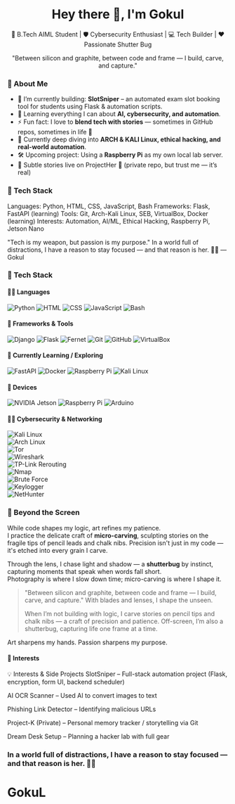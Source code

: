 
<h1 align="center">Hey there 👋, I'm Gokul</h1>

<p align="center">
  🚀 B.Tech AIML Student | 🛡️ Cybersecurity Enthusiast | 💻 Tech Builder | ❤️ Passionate Shutter Bug
</p>

<p align="center">
  "Between silicon and graphite, between code and frame — I build, carve, and capture."
</p>

### 🧠 About Me

- 🔭 I’m currently building: **SlotSniper** – an automated exam slot booking tool for students using Flask & automation scripts.
- 🌱 Learning everything I can about **AI, cybersecurity, and automation**.
- ⚡ Fun fact: I love to **blend tech with stories** — sometimes in GitHub repos, sometimes in life 💙
- 📖 Currently deep diving into **ARCH & KALI Linux, ethical hacking, and real-world automation**.
- 🛠️ Upcoming project: Using a **Raspberry Pi** as my own local lab server.
- 📸 Subtle stories live on ProjectHer 💙 (private repo, but trust me — it’s real)


### 🧰 Tech Stack

Languages: Python, HTML, CSS, JavaScript, Bash
Frameworks: Flask, FastAPI (learning)
Tools: Git, Arch-Kali Linux, SEB, VirtualBox, Docker (learning)
Interests: Automation, AI/ML, Ethical Hacking, Raspberry Pi, Jetson Nano

"Tech is my weapon, but passion is my purpose."
In a world full of distractions, I have a reason to stay focused — and that reason is her. 🤍✨
— Gokul

### 🧰 Tech Stack

#### 👨‍💻 Languages  
![Python](https://img.shields.io/badge/Python-3776AB?style=flat&logo=python&logoColor=white)
![HTML](https://img.shields.io/badge/HTML5-E34F26?style=flat&logo=html5&logoColor=white)
![CSS](https://img.shields.io/badge/CSS3-1572B6?style=flat&logo=css3&logoColor=white)
![JavaScript](https://img.shields.io/badge/JavaScript-F7DF1E?style=flat&logo=javascript&logoColor=black)
![Bash](https://img.shields.io/badge/Bash-4EAA25?style=flat&logo=gnubash&logoColor=white)

#### 🔧 Frameworks & Tools  
![Django](https://img.shields.io/badge/Django-092E20?style=flat&logo=django&logoColor=white)
![Flask](https://img.shields.io/badge/Flask-000000?style=flat&logo=flask&logoColor=white)
![Fernet](https://img.shields.io/badge/Fernet-007ACC?style=flat&logo=python&logoColor=white)
![Git](https://img.shields.io/badge/Git-F05032?style=flat&logo=git&logoColor=white)
![GitHub](https://img.shields.io/badge/GitHub-181717?style=flat&logo=github&logoColor=white)
![VirtualBox](https://img.shields.io/badge/VirtualBox-183A61?style=flat&logo=virtualbox&logoColor=white)

#### 🧪 Currently Learning / Exploring  
![FastAPI](https://img.shields.io/badge/FastAPI-005571?style=flat&logo=fastapi)
![Docker](https://img.shields.io/badge/Docker-2496ED?style=flat&logo=docker&logoColor=white)
![Raspberry Pi](https://img.shields.io/badge/Raspberry%20Pi-A22846?style=flat&logo=raspberrypi&logoColor=white)
![Kali Linux](https://img.shields.io/badge/Kali_Linux-557C94?style=flat&logo=kalilinux&logoColor=white)

#### 🔌 Devices  
![NVIDIA Jetson](https://img.shields.io/badge/NVIDIA%20Jetson-76B900?style=flat&logo=nvidia&logoColor=white)
![Raspberry Pi](https://img.shields.io/badge/Raspberry%20Pi-A22846?style=flat&logo=raspberrypi&logoColor=white)
![Arduino](https://img.shields.io/badge/Arduino-00979D?style=flat&logo=arduino&logoColor=white)


#### 🕵️‍♂️ Cybersecurity & Networking  
![Kali Linux](https://img.shields.io/badge/Kali_Linux-557C94?style=flat&logo=kalilinux&logoColor=white)  
![Arch Linux](https://img.shields.io/badge/Arch_Linux-1793D1?style=flat&logo=archlinux&logoColor=white)  
![Tor](https://img.shields.io/badge/Tor-7D4698?style=flat&logo=torproject&logoColor=white)  
![Wireshark](https://img.shields.io/badge/Wireshark-1679A7?style=flat&logo=wireshark&logoColor=white)  
![TP-Link Rerouting](https://img.shields.io/badge/TP--Link%20Router%20Tools-1E8CFF?style=flat&logo=tp-link&logoColor=white)  
![Nmap](https://img.shields.io/badge/Nmap-0076A8?style=flat&logo=nmap&logoColor=white)  
![Brute Force](https://img.shields.io/badge/Brute%20Force-FF6347?style=flat&logo=attack-defense&logoColor=white)  
![Keylogger](https://img.shields.io/badge/Keylogger-D2691E?style=flat&logo=keylogger&logoColor=white)  
![NetHunter](https://img.shields.io/badge/Kali%20NetHunter-FFFFFF?style=flat&logo=kalilinux&logoColor=black)

### 🎨 Beyond the Screen
While code shapes my logic, art refines my patience.  
I practice the delicate craft of **micro-carving**, sculpting stories on the fragile tips of pencil leads and chalk nibs. Precision isn't just in my code — it's etched into every grain I carve.

Through the lens, I chase light and shadow — a **shutterbug** by instinct, capturing moments that speak when words fall short.  
Photography is where I slow down time; micro-carving is where I shape it.

> "Between silicon and graphite, between code and frame — I build, carve, and capture."
> With blades and lenses, I shape the unseen.
>
> When I’m not building with logic,
I carve stories on pencil tips and chalk nibs — a craft of precision and patience.
Off-screen, I’m also a shutterbug, capturing life one frame at a time.

Art sharpens my hands. Passion sharpens my purpose.


#### 🧠 Interests  
💡 Interests & Side Projects
SlotSniper – Full-stack automation project (Flask, encryption, form UI, backend scheduler)

AI OCR Scanner – Used AI to convert images to text

Phishing Link Detector – Identifying malicious URLs

Project-K (Private) – Personal memory tracker / storytelling via Git

Dream Desk Setup – Planning a hacker lab with full gear


### In a world full of distractions, I have a reason to stay focused — and that reason is her. 🤍✨
# GokuL
